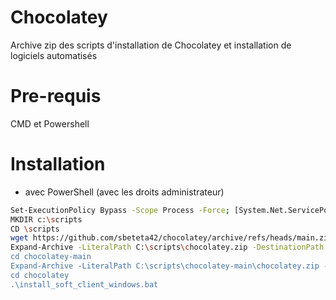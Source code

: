 # Chocolatey
Archive zip des scripts d'installation de Chocolatey et installation de logiciels automatisés

# Pre-requis
CMD et Powershell

# Installation
- avec PowerShell (avec les droits administrateur)

```bash  
Set-ExecutionPolicy Bypass -Scope Process -Force; [System.Net.ServicePointManager]::SecurityProtocol = [System.Net.ServicePointManager]::SecurityProtocol -bor 3072; iex ((New-Object System.Net.WebClient).DownloadString('https://community.chocolatey.org/install.ps1'))
MKDIR c:\scripts
CD \scripts
wget https://github.com/sbeteta42/chocolatey/archive/refs/heads/main.zip -OutFile "C:\scripts\chocolatey.zip"
Expand-Archive -LiteralPath C:\scripts\chocolatey.zip -DestinationPath "C:\scripts\" -Force
cd chocolatey-main 
Expand-Archive -LiteralPath C:\scripts\chocolatey-main\chocolatey.zip -DestinationPath "C:\scripts\chocolatey-main" -Force
cd chocolatey
.\install_soft_client_windows.bat

